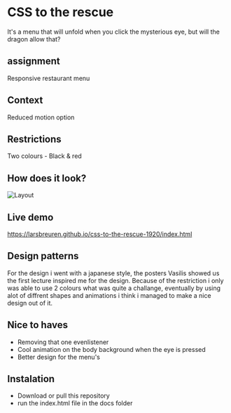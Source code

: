 # CSS to the rescue #
It's a menu that will unfold when you click the mysterious eye, but will the dragon allow that?

## assignment ##
 Responsive restaurant menu

## Context ##
 Reduced motion option
 
 ## Restrictions ##
   Two colours - Black & red
   
   ## How does it look? ##
![Layout](https://user-images.githubusercontent.com/43336468/75543594-79f97180-5a22-11ea-92b6-5a3942cfa39e.png)

## Live demo ##
https://larsbreuren.github.io/css-to-the-rescue-1920/index.html

## Design patterns ##
For the design i went with a japanese style, the posters Vasilis showed us the first lecture inspired me for the design.
Because of the restriction i only was able to use 2 colours what was quite a challange, eventually by using alot of diffrent shapes and animations i think i managed to make a nice design out of it.

## Nice to haves ##
* Removing that one evenlistener
* Cool animation on the body background when the eye is pressed 
* Better design for the menu's

## Instalation ##
* Download or pull this repository
* run the index.html file in the docs folder




